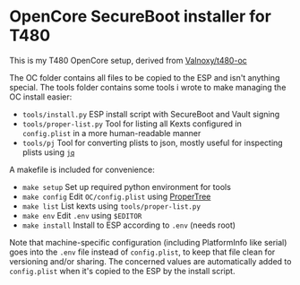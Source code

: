 OpenCore SecureBoot installer for T480
======================================

This is my T480 OpenCore setup, derived from [Valnoxy/t480-oc](https://github.com/valnoxy/t480-oc)

The OC folder contains all files to be copied to the ESP and isn't anything special.
The tools folder contains some tools i wrote to make managing the OC install easier:
- `tools/install.py` ESP install script with SecureBoot and Vault signing
- `tools/proper-list.py` Tool for listing all Kexts configured in `config.plist` in a more human-readable manner
- `tools/pj` Tool for converting plists to json, mostly useful for inspecting plists using [`jq`](https://stedolan.github.io/jq/)

A makefile is included for convenience:
- `make setup` Set up required python environment for tools
- `make config` Edit `OC/config.plist` using [ProperTree](https://github.com/corpnewt/ProperTree)
- `make list` List kexts using `tools/proper-list.py`
- `make env` Edit `.env` using `$EDITOR`
- `make install` Install to ESP according to `.env` (needs root)

Note that machine-specific configuration (including PlatformInfo like serial) goes into the `.env` file instead of `config.plist`, to keep that file clean for versioning and/or sharing. The concerned values are automatically added to `config.plist` when it's copied to the ESP by the install script.
